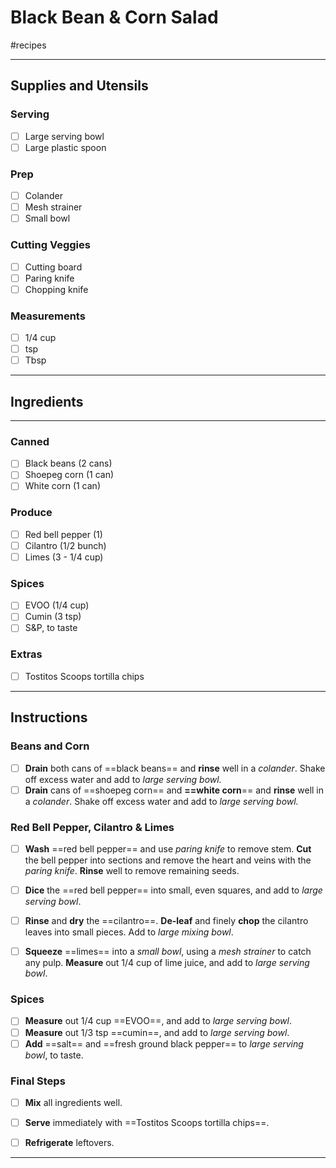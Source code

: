 # Black Bean & Corn Salad
#recipes

---

## Supplies and Utensils

### Serving

- [ ] Large serving bowl
- [ ] Large plastic spoon

### Prep

- [ ] Colander 
- [ ] Mesh strainer
- [ ] Small bowl

### Cutting Veggies

- [ ] Cutting board
- [ ] Paring knife
- [ ] Chopping knife

### Measurements

- [ ] 1/4 cup
- [ ] tsp
- [ ] Tbsp

---

## Ingredients

---
### Canned

- [ ] Black beans (2 cans)
- [ ] Shoepeg corn (1 can)
- [ ] White corn (1 can)

### Produce

- [ ] Red bell pepper (1)
- [ ] Cilantro (1/2 bunch)
- [ ] Limes (3 - 1/4 cup)

### Spices

- [ ] EVOO (1/4 cup)
- [ ] Cumin (3 tsp)
- [ ] S&P, to taste

### Extras

- [ ] Tostitos Scoops tortilla chips

---

## Instructions

### Beans and Corn

- [ ] **Drain** both cans of ==black beans== and **rinse** well in a *colander*. Shake off excess water and add to *large serving bowl.*
- [ ] **Drain** cans of ==shoepeg corn== and **==white corn**== and **rinse** well in a *colander*. Shake off excess water and add to *large serving bowl.*

### Red Bell Pepper, Cilantro & Limes

- [ ] **Wash** ==red bell pepper== and use *paring knife* to remove stem. **Cut** the bell pepper into sections and remove the heart and veins with the *paring knife*. **Rinse** well to remove remaining seeds.
- [ ] **Dice** the ==red bell pepper== into small, even squares, and add to *large serving bowl*.

- [ ] **Rinse** and **dry** the ==cilantro==. **De-leaf** and finely **chop** the cilantro leaves into small pieces. Add to *large mixing bowl*.

- [ ] **Squeeze** ==limes== into a *small bowl*, using a *mesh strainer* to catch any pulp. **Measure** out 1/4 cup of lime juice, and add to *large serving bowl*.

### Spices

- [ ] **Measure** out 1/4 cup ==EVOO==, and add to *large serving bowl*.
- [ ] **Measure** out 1/3 tsp ==cumin==, and add to *large serving bowl*.
- [ ] **Add** ==salt== and ==fresh ground black pepper== to *large serving bowl*, to taste.

### Final Steps

- [ ] **Mix** all ingredients well.

- [ ] **Serve** immediately with ==Tostitos Scoops tortilla chips==.

- [ ] **Refrigerate** leftovers.

---